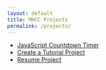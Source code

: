 ```yaml
---
layout: default
title: MHCC Projects
permalink: /projects/
---
```


- [JavaScript Countdown Timer](https://github.com/CodeAcademyMHCC/js-countdown)
- [Create a Tutorial Project](/projects/create-a-tutorial)
- [Resume Project](/projects/resume)
